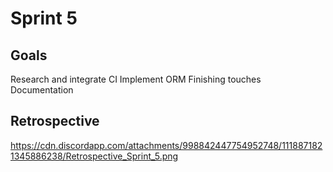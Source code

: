 # Sprint 5
## Goals
Research and integrate CI
Implement ORM
Finishing touches Documentation

## Retrospective
https://cdn.discordapp.com/attachments/998842447754952748/1118871821345886238/Retrospective_Sprint_5.png